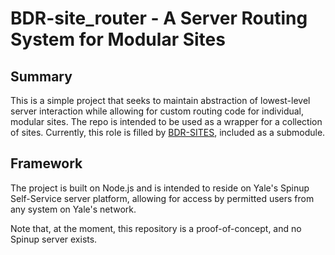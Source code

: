 # BDR-site_router - A Server Routing System for Modular Sites

## Summary
This is a simple project that seeks to maintain abstraction of lowest-level server interaction while allowing for custom routing code for individual, modular sites.  The repo is intended to be used as a wrapper for a collection of sites.  Currently, this role is filled by [BDR-SITES](https://github.com/wcr3/BDR-SITES), included as a submodule.

## Framework
The project is built on Node.js and is intended to reside on Yale's Spinup Self-Service server platform, allowing for access by permitted users from any system on Yale's network.

Note that, at the moment, this repository is a proof-of-concept, and no Spinup server exists.